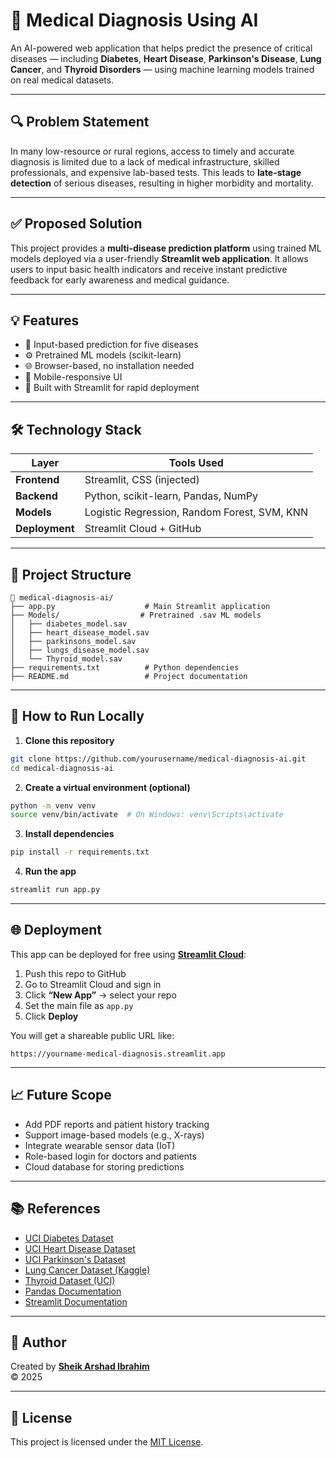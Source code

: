 
# 🧠 Medical Diagnosis Using AI

An AI-powered web application that helps predict the presence of critical diseases — including **Diabetes**, **Heart Disease**, **Parkinson's Disease**, **Lung Cancer**, and **Thyroid Disorders** — using machine learning models trained on real medical datasets.

---

## 🔍 Problem Statement

In many low-resource or rural regions, access to timely and accurate diagnosis is limited due to a lack of medical infrastructure, skilled professionals, and expensive lab-based tests. This leads to **late-stage detection** of serious diseases, resulting in higher morbidity and mortality.

---

## ✅ Proposed Solution

This project provides a **multi-disease prediction platform** using trained ML models deployed via a user-friendly **Streamlit web application**. It allows users to input basic health indicators and receive instant predictive feedback for early awareness and medical guidance.

---

## 💡 Features

- 🔢 Input-based prediction for five diseases
- ⚙️ Pretrained ML models (scikit-learn)
- 🌐 Browser-based, no installation needed
- 📱 Mobile-responsive UI
- 🧬 Built with Streamlit for rapid deployment

---

## 🛠️ Technology Stack

| Layer       | Tools Used                                   |
|-------------|----------------------------------------------|
| **Frontend**| Streamlit, CSS (injected)                    |
| **Backend** | Python, scikit-learn, Pandas, NumPy          |
| **Models**  | Logistic Regression, Random Forest, SVM, KNN |
| **Deployment** | Streamlit Cloud + GitHub                   |

---

## 📂 Project Structure

```
📁 medical-diagnosis-ai/
├── app.py                    # Main Streamlit application
├── Models/                  # Pretrained .sav ML models
│   ├── diabetes_model.sav
│   ├── heart_disease_model.sav
│   ├── parkinsons_model.sav
│   ├── lungs_disease_model.sav
│   └── Thyroid_model.sav
├── requirements.txt          # Python dependencies
├── README.md                 # Project documentation
```

---

## 🚀 How to Run Locally

1. **Clone this repository**
```bash
git clone https://github.com/yourusername/medical-diagnosis-ai.git
cd medical-diagnosis-ai
```

2. **Create a virtual environment (optional)**
```bash
python -m venv venv
source venv/bin/activate  # On Windows: venv\Scripts\activate
```

3. **Install dependencies**
```bash
pip install -r requirements.txt
```

4. **Run the app**
```bash
streamlit run app.py
```

---

## 🌐 Deployment

This app can be deployed for free using **[Streamlit Cloud](https://streamlit.io/cloud)**:

1. Push this repo to GitHub
2. Go to Streamlit Cloud and sign in
3. Click **“New App”** → select your repo
4. Set the main file as `app.py`
5. Click **Deploy**

You will get a shareable public URL like:
```
https://yourname-medical-diagnosis.streamlit.app
```

---

## 📈 Future Scope

- Add PDF reports and patient history tracking
- Support image-based models (e.g., X-rays)
- Integrate wearable sensor data (IoT)
- Role-based login for doctors and patients
- Cloud database for storing predictions

---

## 📚 References

- [UCI Diabetes Dataset](https://archive.ics.uci.edu/ml/datasets/pima+indians+diabetes)
- [UCI Heart Disease Dataset](https://archive.ics.uci.edu/ml/datasets/heart+Disease)
- [UCI Parkinson's Dataset](https://archive.ics.uci.edu/ml/datasets/parkinsons)
- [Lung Cancer Dataset (Kaggle)](https://www.kaggle.com/datasets/nancyalaswad90/lung-cancer-dataset)
- [Thyroid Dataset (UCI)](https://archive.ics.uci.edu/ml/datasets/thyroid+disease)
- [Pandas Documentation](https://pandas.pydata.org/docs/)
- [Streamlit Documentation](https://docs.streamlit.io/)

---

## 👤 Author

Created by [**Sheik Arshad Ibrahim**](https://github.com/arshadibrahim882)  
© 2025

---

## 📝 License

This project is licensed under the [MIT License](LICENSE).
